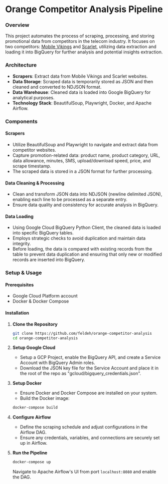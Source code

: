 # Orange Competitor Analysis Pipeline

### Overview

This project automates the process of scraping, processing, and storing promotional data from competitors in the telecom industry. It focuses on two competitors: [Mobile Vikings](https://mobilevikings.be/en/) and [Scarlet](https://www.scarlet.be/en/homepage/), utilizing data extraction and loading it into BigQuery for further analysis and potential insights extraction.

### Architecture

- **Scrapers**: Extract data from Mobile Vikings and Scarlet websites.
- **Data Storage**: Scraped data is temporarily stored as JSON and then cleaned and converted to NDJSON format.
- **Data Warehouse**: Cleaned data is loaded into Google BigQuery for analytical purposes.
- **Technology Stack**: BeautifulSoup, Playwright, Docker, and Apache Airflow.

### Components

#### Scrapers

- Utilize BeautifulSoup and Playwright to navigate and extract data from competitor websites.
- Capture promotion-related data: product name, product category, URL, data allowance, minutes, SMS, upload/download speed, price, and scrape timestamp.
- The scraped data is stored in a JSON format for further processing.

#### Data Cleaning & Processing

- Clean and transform JSON data into NDJSON (newline delimited JSON), enabling each line to be processed as a separate entry.
- Ensure data quality and consistency for accurate analysis in BigQuery.

#### Data Loading

- Using Google Cloud BigQuery Python Client, the cleaned data is loaded into specific BigQuery tables.
- Employs strategic checks to avoid duplication and maintain data integrity.
- Before loading, the data is compared with existing records from the table to prevent data duplication and ensuring that only new or modified records are inserted into BigQuery.

### Setup & Usage

#### Prerequisites

- Google Cloud Platform account
- Docker & Docker Compose

#### Installation

1. **Clone the Repository**
   ```sh
   git clone https://github.com/feldeh/orange-competitor-analysis
   cd orange-competitor-analysis
   ```
2. **Setup Google Cloud**

   - Setup a GCP Project, enable the BigQuery API, and create a Service Account with BigQuery Admin roles.
   - Download the JSON key file for the Service Account and place it in the root of the repo as "gcloud/bigquery_credentials.json".

3. **Setup Docker**

   - Ensure Docker and Docker Compose are installed on your system.
   - Build the Docker image:

   ```sh
   docker-compose build
   ```

4. **Configure Airflow**

   - Define the scraping schedule and adjust configurations in the Airflow DAG.
   - Ensure any credentials, variables, and connections are securely set up in Airflow.

5. **Run the Pipeline**
   ```sh
   docker-compose up
   ```
   Navigate to Apache Airflow's UI from port `localhost:8080` and enable the DAG.
